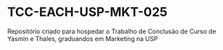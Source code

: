 # TCC-EACH-USP-MKT-025
Repositório criado para hospedar o Trabalho de Conclusão de Curso de Yasmin e Thales, graduandos em Marketing na USP
